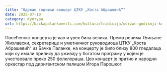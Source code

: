 ```yaml
---
title: "Одржан годишњи концерт ЦТКУ „Коста Абрашевић“"
date: 2025-07-10
category: Култура
url: https://backapalankavesti.com/kultura/tradicija/odrzan-godisnji-koncert-ctku-kosta-abrasevic/
---
```


Посећеност концерта је као и увек била велика. Према речима Љиљане Жихлавски, секретарице и уметничког руководиоца ЦТКУ „Коста Абрашевић“ из Бачке Паланке, на концерту је било близу 800 гледалаца који су имали прилику да уживају у богатом програму у којем је учествовало преко 250 фолклораша. Цео концерт је пратио и народни оркестар под диригентском палицом Игора Парошког.
